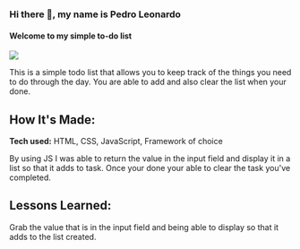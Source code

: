 ### Hi there 👋, my name is Pedro Leonardo
#### Welcome to my simple to-do list

![](todo.jpg)

This is a simple todo list that allows you to keep track of the things you need to do through the day. You are able to add and also clear the list when your done.

## How It's Made:

**Tech used:** HTML, CSS, JavaScript, Framework of choice

By using JS I was able to return the value in the input field and display it in a list so that it adds to task. Once your done your able to clear the task you've completed.


## Lessons Learned:

Grab the value that is in the input field and being able to display so that it adds to the list created. 
